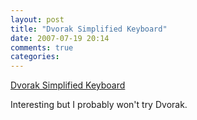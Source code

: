 ```yaml
---
layout: post
title: "Dvorak Simplified Keyboard"
date: 2007-07-19 20:14
comments: true
categories: 
---
```


<a href="http://en.wikipedia.org/wiki/Dvorak_Simplified_Keyboard">Dvorak Simplified Keyboard</a><br/><p>Interesting but I probably won't try Dvorak.</p>
